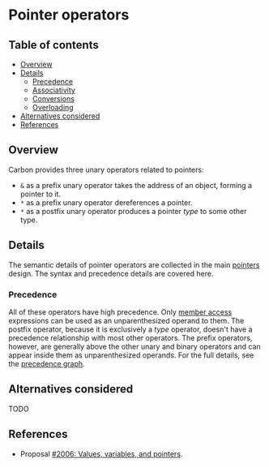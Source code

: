 # Pointer operators

<!--
Part of the Carbon Language project, under the Apache License v2.0 with LLVM
Exceptions. See /LICENSE for license information.
SPDX-License-Identifier: Apache-2.0 WITH LLVM-exception
-->

<!-- toc -->

## Table of contents

-   [Overview](#overview)
-   [Details](#details)
    -   [Precedence](#precedence)
    -   [Associativity](#associativity)
    -   [Conversions](#conversions)
    -   [Overloading](#overloading)
-   [Alternatives considered](#alternatives-considered)
-   [References](#references)

<!-- tocstop -->

## Overview

Carbon provides three unary operators related to pointers:

-   `&` as a prefix unary operator takes the address of an object, forming a
    pointer to it.
-   `*` as a prefix unary operator dereferences a pointer.
-   `*` as a postfix unary operator produces a pointer _type_ to some other
    type.

## Details

The semantic details of pointer operators are collected in the main
[pointers](/docs/design/values.md#pointers) design. The syntax and precedence
details are covered here.

### Precedence

All of these operators have high precedence. Only
[member access](member_access.md) expressions can be used as an unparenthesized
operand to them. The postfix operator, because it is exclusively a _type_
operator, doesn't have a precedence relationship with most other operators. The
prefix operators, however, are generally above the other unary and binary
operators and can appear inside them as unparenthesized operands. For the full
details, see the [precedence graph](README.md#precedence).

## Alternatives considered

TODO

## References

-   Proposal
    [#2006: Values, variables, and pointers](https://github.com/carbon-language/carbon-lang/pull/2006).
